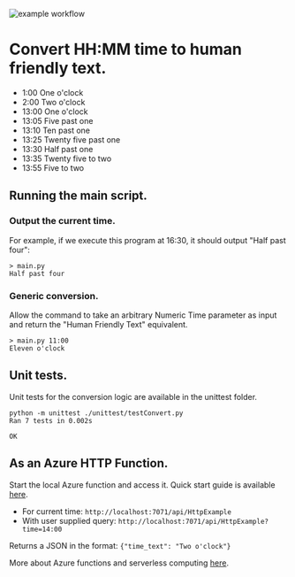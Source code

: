 ![example workflow](https://github.com/cristinamarcu/timetotext/actions/workflows/python-app.yml/badge.svg)


# Convert HH:MM time to human friendly text.

* 1:00 One o'clock
* 2:00 Two o'clock
* 13:00 One o'clock
* 13:05 Five past one
* 13:10 Ten past one
* 13:25 Twenty five past one
* 13:30 Half past one
* 13:35 Twenty five to two
* 13:55 Five to two

## Running the main script.
### Output the current time.
For example, if we execute this program at 16:30, it should output "Half past four":
```commandline
> main.py 
Half past four
```

### Generic conversion.
Allow the command to take an arbitrary Numeric Time parameter as input and return the "Human Friendly Text" equivalent.
```commandline
> main.py 11:00
Eleven o'clock
```

## Unit tests.
Unit tests for the conversion logic are available in the unittest folder.
```commandline
python -m unittest ./unittest/testConvert.py
Ran 7 tests in 0.002s

OK
```

## As an Azure HTTP Function.
Start the local Azure function and access it. 
Quick start guide is available [here](https://learn.microsoft.com/en-us/azure/azure-functions/create-first-function-vs-code-python).
* For current time: `http://localhost:7071/api/HttpExample`
* With user supplied query: `http://localhost:7071/api/HttpExample?time=14:00`

Returns a JSON in the format: `{"time_text": "Two o'clock"}`

More about Azure functions and serverless computing [here](https://azure.microsoft.com/en-gb/products/functions).
